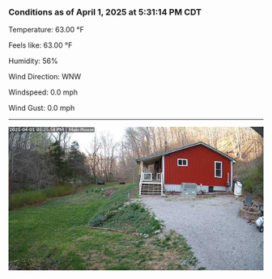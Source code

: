 ### Conditions as of April 1, 2025 at 5:31:14 PM CDT 

Temperature: 63.00 &deg;F

Feels like: 63.00 &deg;F

Humidity: 56%

Wind Direction: WNW

Windspeed: 0.0 mph

Wind Gust: 0.0 mph

---

<img src="./images/latest.jpeg"/>

